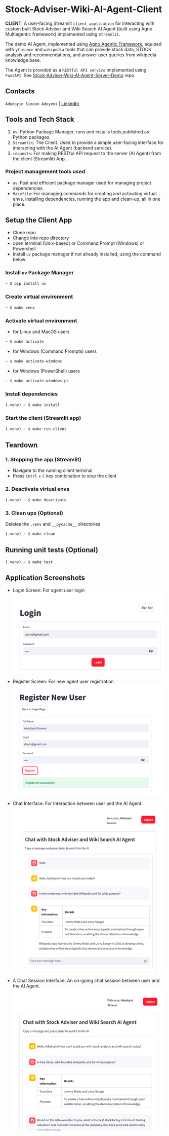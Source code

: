 # Stock-Adviser-Wiki-AI-Agent-Client

**CLIENT**: A user-facing Streamlit `client application` for interacting with custom built Stock Adviser and Wiki Search AI Agent (built using Agno Multiagentic framework) implemented using `Streamlit`.

The demo AI Agent, implemented using [Agno Agentic Framework](https://docs.agno.com/), equiped with `yfinance` and `wikipedia` tools that can provide stock data, STOCK analysis and recommendations, and answer user queries from wikipedia knowledge base.

The Agent is provided as a `RESTful API service` implemented using `FastAPI`. See [Stock-Adviser-Wiki-AI-Agent-Server-Demo](https://github.com/SimeonDee/Stock-Adviser-Wiki-AI-Agent-Demo) repo.

## Contacts

`Adedoyin Simeon Adeyemi` | [LinkedIn](https://www.linkedin.com/in/adedoyin-adeyemi-a7827b160/)

## Tools and Tech Stack

1. `uv`: Python Package Manager, runs and installs tools published as Python packages.
2. `Streamlit`: The Client. Used to provide a simple user-facing interface for interacting with the AI Agent (backend service).
3. `requests`: For making RESTful API request to the server (AI Agent) from the client (Streamlit) App.

### Project management tools used

- `uv`: Fast and efficient package manager used for managing project dependencies.
- `Makefile`: For managing commands for creating and activating virtual envs, installing dependencies, running the app and clean-up, all in one place.

## Setup the Client App

- Clone repo
- Change into repo directory
- open terminal (Unix-based) or Command Prompt (Windows) or Powershell
- Install `uv` package manager if not already installed, using the command below:

### Install `uv` Package Manager

```bash
~ $ pip install uv
```

### Create virtual environment

```bash
~ $ make venv
```

### Activate virtual environment

- for Linux and MacOS users

```bash
~ $ make activate
```

- for Windows (Command Prompts) users

```bash
~ $ make activate-windows
```

- for Windows (PowerShell) users

```bash
~ $ make activate-windows-ps
```

### Install dependencies

```bash
(.venv) ~ $ make install
```

### Start the client (Streamlit app)

```bash
(.venv) ~ $ make run-client
```

## Teardown

### 1. Stopping the app (Streamlit)

- Navigate to the running client terminal
- Press `Cntrl` + `C` key combination to stop the client

### 2. Deactivate virtual envs

```bash
(.venv) ~ $ make deactivate
```

### 3. Clean ups (Optional)

Deletes the `.venv` and `__pycache__` directories

```bash
(.venv) ~ $ make clean
```

## Running unit tests (Optional)

```bash
(.venv) ~ $ make test
```

## Application Screenshots

- Login Screen: For agent user login
  ![Login Interface](images/login_screen.png)

- Register Screen: For new agent user registration
  ![Register Interface](images/register_screen.png)

- Chat Interface: For Interaction between user and the AI Agent.
  ![Chat Interface](images/chat_session.png)

- A Chat Session Interface: An on-going chat session between user and the AI Agent.
  ![Chat Session](images/chat_session2.png)
